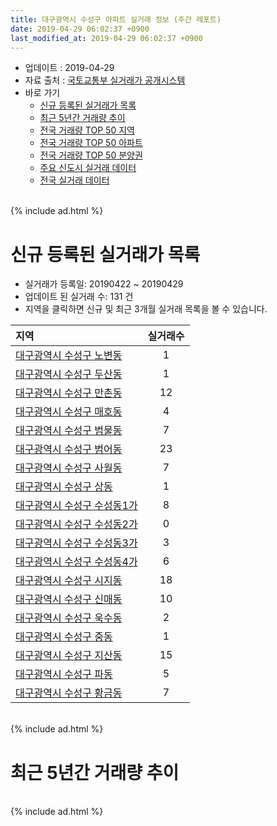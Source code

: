 ```yaml
---
title: 대구광역시 수성구 아파트 실거래 정보 (주간 레포트)
date: 2019-04-29 06:02:37 +0900
last_modified_at: 2019-04-29 06:02:37 +0900
---
```


* 업데이트 : 2019-04-29
* 자료 출처 : [국토교통부 실거래가 공개시스템](http://rt.molit.go.kr)
* 바로 가기
    * [신규 등록된 실거래가 목록](#신규-등록된-실거래가-목록)
    * [최근 5년간 거래량 추이](#최근-5년간-거래량-추이)
    * [전국 거래량 TOP 50 지역](https://inasie.github.io/apt-trade-info/최근-3개월-전국에서-가장-거래가-많이-발생한-지역)
    * [전국 거래량 TOP 50 아파트](https://inasie.github.io/apt-trade-info/최근-3개월-전국에서-가장-거래가-많이-발생한-아파트)
    * [전국 거래량 TOP 50 분양권](https://inasie.github.io/apt-trade-info/최근-3개월-전국에서-가장-거래가-많이-발생한-분양권)
    * [주요 신도시 실거래 데이터](https://inasie.github.io/apt-trade-info/주요-신도시)
    * [전국 실거래 데이터](https://inasie.github.io/apt-trade-info/전국)

<br>
{% include ad.html %}
<br>

# 신규 등록된 실거래가 목록
* 실거래가 등록일: 20190422 ~ 20190429
* 업데이트 된 실거래 수: 131 건
* 지역을 클릭하면 신규 및 최근 3개월 실거래 목록을 볼 수 있습니다.


|지역|실거래수|
|:---|:---:|
|[대구광역시 수성구 노변동](https://inasie.github.io/apt-trade-info/대구광역시-수성구-노변동)|1|
|[대구광역시 수성구 두산동](https://inasie.github.io/apt-trade-info/대구광역시-수성구-두산동)|1|
|[대구광역시 수성구 만촌동](https://inasie.github.io/apt-trade-info/대구광역시-수성구-만촌동)|12|
|[대구광역시 수성구 매호동](https://inasie.github.io/apt-trade-info/대구광역시-수성구-매호동)|4|
|[대구광역시 수성구 범물동](https://inasie.github.io/apt-trade-info/대구광역시-수성구-범물동)|7|
|[대구광역시 수성구 범어동](https://inasie.github.io/apt-trade-info/대구광역시-수성구-범어동)|23|
|[대구광역시 수성구 사월동](https://inasie.github.io/apt-trade-info/대구광역시-수성구-사월동)|7|
|[대구광역시 수성구 상동](https://inasie.github.io/apt-trade-info/대구광역시-수성구-상동)|1|
|[대구광역시 수성구 수성동1가](https://inasie.github.io/apt-trade-info/대구광역시-수성구-수성동1가)|8|
|[대구광역시 수성구 수성동2가](https://inasie.github.io/apt-trade-info/대구광역시-수성구-수성동2가)|0|
|[대구광역시 수성구 수성동3가](https://inasie.github.io/apt-trade-info/대구광역시-수성구-수성동3가)|3|
|[대구광역시 수성구 수성동4가](https://inasie.github.io/apt-trade-info/대구광역시-수성구-수성동4가)|6|
|[대구광역시 수성구 시지동](https://inasie.github.io/apt-trade-info/대구광역시-수성구-시지동)|18|
|[대구광역시 수성구 신매동](https://inasie.github.io/apt-trade-info/대구광역시-수성구-신매동)|10|
|[대구광역시 수성구 욱수동](https://inasie.github.io/apt-trade-info/대구광역시-수성구-욱수동)|2|
|[대구광역시 수성구 중동](https://inasie.github.io/apt-trade-info/대구광역시-수성구-중동)|1|
|[대구광역시 수성구 지산동](https://inasie.github.io/apt-trade-info/대구광역시-수성구-지산동)|15|
|[대구광역시 수성구 파동](https://inasie.github.io/apt-trade-info/대구광역시-수성구-파동)|5|
|[대구광역시 수성구 황금동](https://inasie.github.io/apt-trade-info/대구광역시-수성구-황금동)|7|


<br>
{% include ad.html %}
<br>

# 최근 5년간 거래량 추이


<div style="width:100%;">
    <canvas id="deal_progress" height="200"></canvas>
</div>

<script>
new Chart(document.getElementById("deal_progress"), {
    type: 'line',
    data: {
        labels: ['201404','201405','201406','201407','201408','201409','201410','201411','201412','201501','201502','201503','201504','201505','201506','201507','201508','201509','201510','201511','201512','201601','201602','201603','201604','201605','201606','201607','201608','201609','201610','201611','201612','201701','201702','201703','201704','201705','201706','201707','201708','201709','201710','201711','201712','201801','201802','201803','201804','201805','201806','201807','201808','201809','201810','201811','201812','201901','201902','201903','201904'],
        datasets: [{
            label: '매매',
            pointRadius: 1,
            data: [556, 525, 557, 654, 755, 880, 911, 654, 556, 721, 611, 865, 746, 578, 608, 562, 371, 380, 391, 258, 159, 135, 174, 231, 235, 218, 260, 286, 409, 467, 621, 405, 321, 243, 306, 392, 385, 546, 890, 1352, 869, 425, 336, 403, 375, 576, 612, 687, 339, 404, 413, 312, 536, 622, 451, 347, 230, 235, 157, 199, 57],
            borderColor: "rgba(255, 201, 14, 1)",
            backgroundColor: "rgba(255, 201, 14, 0.5)",
            fill: false,
            lineTension: 0
        },{
            label: '전월세',
            pointRadius: 1,
            data: [300, 331, 318, 291, 333, 345, 423, 399, 482, 538, 446, 468, 341, 360, 371, 397, 381, 363, 519, 391, 482, 409, 447, 347, 344, 283, 306, 330, 321, 387, 465, 385, 453, 387, 441, 351, 246, 308, 285, 367, 396, 423, 418, 486, 455, 472, 420, 467, 370, 396, 397, 374, 393, 391, 456, 418, 488, 551, 474, 351, 107],
            borderColor: "rgba(0, 141, 185, 1)",
            backgroundColor: "rgba(0, 141, 185, 0.5)",
            fill: false,
            lineTension: 0
        }
        ]
    },
    options: {
        responsive: true,
        title: {
            display: false
        },
        tooltips: {
            mode: 'index',
            intersect: false
        },
        hover: {
            mode: 'nearest',
            intersect: true
        },
        scales: {
            xAxes: [{
                display: true,
                scaleLabel: {
                    display: true,
                    labelString: '년/월'
                }
            }],
            yAxes: [{
                display: true,
                ticks: {
                    suggestedMin: 0,
                },
                scaleLabel: {
                    display: true,
                    labelString: '실거래 수'
                }
            }]
        }
    }
});

</script>


<br>
{% include ad.html %}
<br>

